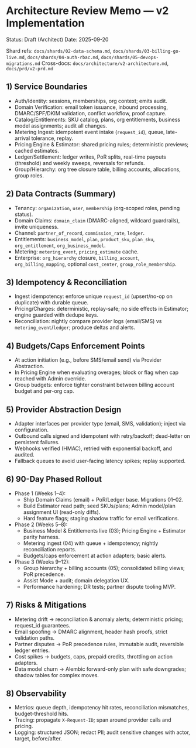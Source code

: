 # Architecture Review Memo — v2 Implementation

Status: Draft (Architect)
Date: 2025-09-20

Shard refs: `docs/shards/02-data-schema.md`, `docs/shards/03-billing-go-live.md`, `docs/shards/04-auth-rbac.md`, `docs/shards/05-devops-migrations.md`
Cross-docs: `docs/architecture/v2-architecture.md`, `docs/prd/v2-prd.md`

## 1) Service Boundaries
- Auth/Identity: sessions, memberships, org context; emits audit.
- Domain Verification: email token issuance, inbound processing, DMARC/SPF/DKIM validation, conflict workflow, proof capture.
- Catalog/Entitlements: SKU catalog, plans, org entitlements, business model assignments; audit all changes.
- Metering Ingest: idempotent event intake (`request_id`), queue, late-arrival tolerance, replay.
- Pricing Engine & Estimator: shared pricing rules; deterministic previews; cached estimates.
- Ledger/Settlement: ledger writes, PoR splits, real-time payouts (threshold) and weekly sweeps, reversals for refunds.
- Group/Hierarchy: org tree closure table, billing accounts, allocations, group roles.

## 2) Data Contracts (Summary)
- Tenancy: `organization`, `user`, `membership` (org-scoped roles, pending status).
- Domain Claims: `domain_claim` (DMARC-aligned, wildcard guardrails), invite uniqueness.
- Channel: `partner_of_record`, `commission_rate`, `ledger`.
- Entitlements: `business_model`, `plan`, `product_sku`, `plan_sku`, `org_entitlement`, `org_business_model`.
- Metering: `metering_event`, `pricing_estimate` cache.
- Enterprise: `org_hierarchy` closure, `billing_account`, `org_billing_mapping`, optional `cost_center`, `group_role_membership`.

## 3) Idempotency & Reconciliation
- Ingest idempotency: enforce unique `request_id` (upsert/no-op on duplicate) with durable queue.
- Pricing/Charges: deterministic, replay-safe; no side effects in Estimator; engine guarded with dedupe keys.
- Reconciliation: nightly compare provider logs (email/SMS) vs `metering_event`/`ledger`; produce deltas and alerts.

## 4) Budgets/Caps Enforcement Points
- At action initiation (e.g., before SMS/email send) via Provider Abstraction.
- In Pricing Engine when evaluating overages; block or flag when cap reached with Admin override.
- Group budgets: enforce tighter constraint between billing account budget and per-org cap.

## 5) Provider Abstraction Design
- Adapter interfaces per provider type (email, SMS, validation); inject via configuration.
- Outbound calls signed and idempotent with retry/backoff; dead-letter on persistent failures.
- Webhooks verified (HMAC), retried with exponential backoff, and audited.
- Fallback queues to avoid user-facing latency spikes; replay supported.

## 6) 90-Day Phased Rollout
- Phase 1 (Weeks 1–4):
  - Ship Domain Claims (email) + PoR/Ledger base. Migrations 01–02.
  - Build Estimator read path; seed SKUs/plans; Admin model/plan assignment UI (read-only diffs).
  - Hard feature flags; staging shadow traffic for email verifications.
- Phase 2 (Weeks 5–8):
  - Business Model & Entitlements live (03); Pricing Engine + Estimator parity harness.
  - Metering ingest (04) with queue + idempotency; nightly reconciliation reports.
  - Budgets/caps enforcement at action adapters; basic alerts.
- Phase 3 (Weeks 9–12):
  - Group hierarchy + billing accounts (05); consolidated billing views; PoR precedence.
  - Assist Mode + audit; domain delegation UX.
  - Performance hardening; DR tests; partner dispute tooling MVP.

## 7) Risks & Mitigations
- Metering drift → reconciliation & anomaly alerts; deterministic pricing; request_id guarantees.
- Email spoofing → DMARC alignment, header hash proofs, strict validation paths.
- Partner disputes → PoR precedence rules, immutable audit, reversible ledger entries.
- Cost spikes → budgets, caps, prepaid credits, throttling on action adapters.
- Data model churn → Alembic forward-only plan with safe downgrades; shadow tables for complex moves.

## 8) Observability
- Metrics: queue depth, idempotency hit rates, reconciliation mismatches, budget-threshold hits.
- Tracing: propagate `X-Request-ID`; span around provider calls and pricing.
- Logging: structured JSON; redact PII; audit sensitive changes with actor, target, before/after.
